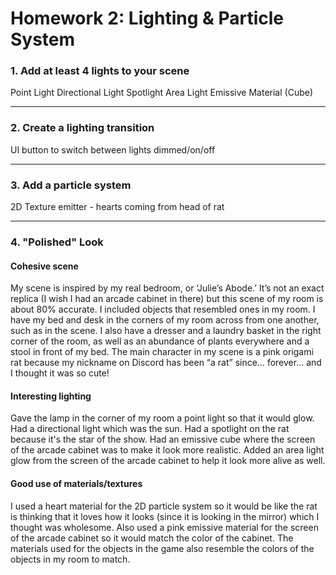 # Homework 2: Lighting & Particle System
### 1. Add at least 4 lights to your scene
Point Light
Directional Light
Spotlight
Area Light
Emissive Material (Cube)

---

### 2. Create a lighting transition

UI button to switch between lights dimmed/on/off

---

### 3. Add a particle system

2D Texture emitter - hearts coming from head of rat

---

### 4. "Polished" Look

#### Cohesive scene
My scene is inspired by my real bedroom, or ‘Julie’s Abode.’ It’s not an exact replica (I wish I had an arcade cabinet in there)
but this scene of my room is about 80% accurate. I included objects that resembled ones in my room. I have my bed and desk in the
corners of my room across from one another, such as in the scene. I also have a dresser and a laundry basket in the right corner
of the room, as well as an abundance of plants everywhere and a stool in front of my bed. The main character in my scene is
a pink origami rat because my nickname on Discord has been “a rat” since… forever… and I thought it was so cute!

#### Interesting lighting
Gave the lamp in the corner of my room a point light so that it would glow. Had a directional light which was the sun. Had a spotlight
on the rat because it's the star of the show. Had an emissive cube where the screen of the arcade cabinet was to make it look more
realistic. Added an area light glow from the screen of the arcade cabinet to help it look more alive as well.


#### Good use of materials/textures
I used a heart material for the 2D particle system so it would be like the rat is thinking that it loves how it looks (since it is
looking in the mirror) which I thought was wholesome. Also used a pink emissive material for the screen of the arcade cabinet so it
would match the color of the cabinet. The materials used for the objects in the game also resemble the colors of the objects in my
room to match.